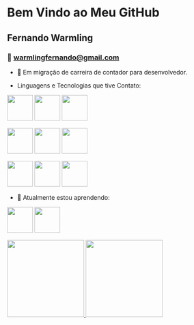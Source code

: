 # Bem Vindo ao Meu GitHub

## Fernando Warmling

### :e-mail: warmlingfernando@gmail.com

- 🔭 Em migração de carreira de contador para desenvolvedor.

- Linguagens e Tecnologias que tive Contato:

<img src="https://cdn.jsdelivr.net/gh/devicons/devicon@latest/icons/java/java-original-wordmark.svg" width = "60" />   <img src="https://cdn.jsdelivr.net/gh/devicons/devicon@latest/icons/javascript/javascript-original.svg" width="60" />   <img src="https://cdn.jsdelivr.net/gh/devicons/devicon@latest/icons/html5/html5-original-wordmark.svg" width= "60" />

<img src="https://cdn.jsdelivr.net/gh/devicons/devicon@latest/icons/css3/css3-original-wordmark.svg" width ="60" />   <img src="https://cdn.jsdelivr.net/gh/devicons/devicon@latest/icons/docker/docker-original-wordmark.svg" width ="60" />   <img src="https://cdn.jsdelivr.net/gh/devicons/devicon@latest/icons/github/github-original-wordmark.svg" width = "60" />

<img src="https://cdn.jsdelivr.net/gh/devicons/devicon@latest/icons/linux/linux-original.svg" width="60" />   <img src="https://cdn.jsdelivr.net/gh/devicons/devicon@latest/icons/mysql/mysql-original-wordmark.svg" width = "60" />   <img src="https://cdn.jsdelivr.net/gh/devicons/devicon@latest/icons/python/python-original-wordmark.svg" width ="60" />
        
     
- 🌱 Atualmente estou aprendendo:

<img src="https://cdn.jsdelivr.net/gh/devicons/devicon@latest/icons/docker/docker-original-wordmark.svg" width="60" />   <img src="https://cdn.jsdelivr.net/gh/devicons/devicon@latest/icons/php/php-original.svg" width = "60"/>
          

          
          
          
          

  

<div> 
 <a href="https://github.com/fernandowarmling"> 
 <img height="180em" src="https://github-readme-stats.vercel.app/api/top-langs/?username=fernandowarmling&layout=compact&langs_count=7&theme=dracula"/> 
 <img height="180em" src="https://github-readme-stats.vercel.app/api?username=fernandowarmling&show_icons=true&theme=dracula&include_all_commits=true&count_private=true"/> 
   </div>
